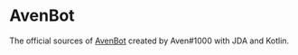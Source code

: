 # AvenBot

The official sources of [AvenBot](https://invite.justaven.xyz) created by Aven#1000 with JDA and Kotlin.
